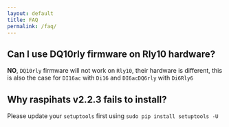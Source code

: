 ```yaml
---
layout: default
title: FAQ
permalink: /faq/
---
```


## Can I use DQ10rly firmware on Rly10 hardware?
**NO**, `DQ10rly` firmware will not work on `Rly10`, their hardware is different, this is also the case for `DI16ac` with `Di16` and `DI6acDQ6rly` with `Di6Rly6`  

## Why raspihats v2.2.3 fails to install?
Please update your `setuptools` first using `sudo pip install setuptools -U`